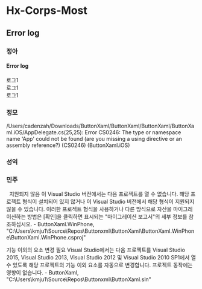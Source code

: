 # Hx-Corps-Most
## Error log

### 정아
#### Error log
로그1 <br/>
로그1 <br/>
로그1 <br/>

### 정모
/Users/cadenzah/Downloads/ButtonXaml/ButtonXaml/ButtonXaml/ButtonXaml.iOS/AppDelegate.cs(25,25): Error CS0246: The type or namespace name 'App' could not be found (are you missing a using directive or an assembly reference?) (CS0246) (ButtonXaml.iOS)

### 성익

### 민주
   
지원되지 않음
이 Visual Studio 버전에서는 다음 프로젝트를 열 수 없습니다. 해당 프로젝트 형식이 설치되어 있지 않거나 이 Visual Studio 버전에서 해당 형식이 지원되지 않을 수 있습니다. 
이러한 프로젝트 형식을 사용하거나 다른 방식으로 자산을 마이그레이션하는 방법은 [확인]을 클릭하면 표시되는 "마이그레이션 보고서"의 세부 정보를 참조하십시오.
	 - ButtonXaml.WinPhone, "C:\Users\kmju1\Source\Repos\Buttonxml\ButtonXaml\ButtonXaml.WinPhone\ButtonXaml.WinPhone.csproj"


기능 이외의 요소 변경 필요
Visual Studio에서는 다음 프로젝트를 Visual Studio 2015, Visual Studio 2013, Visual Studio 2012 및 Visual Studio 2010 SP1에서 열 수 있도록 해당 프로젝트의 기능 이외 요소를 자동으로 변경합니다. 프로젝트 동작에는 영향이 없습니다.
	 - ButtonXaml, "C:\Users\kmju1\Source\Repos\Buttonxml\ButtonXaml.sln"


